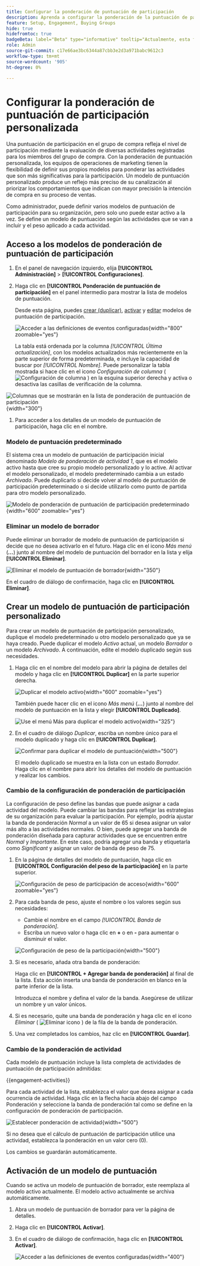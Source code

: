 ```yaml
---
title: Configurar la ponderación de puntuación de participación
description: Aprenda a configurar la ponderación de la puntuación de participación personalizada para reflejar la lógica de puntuación que se ajusta a sus estrategias empresariales.
feature: Setup, Engagement, Buying Groups
hide: true
hidefromtoc: true
badgeBeta: label="Beta" type="informative" tooltip="Actualmente, esta función está en versión beta limitada"
role: Admin
source-git-commit: c17e66ae3bc6344a87cbb3e2d3a971babc9612c3
workflow-type: tm+mt
source-wordcount: '905'
ht-degree: 0%

---
```


# Configurar la ponderación de puntuación de participación personalizada

Una puntuación de participación en el grupo de compra refleja el nivel de participación mediante la evaluación de diversas actividades registradas para los miembros del grupo de compra. Con la ponderación de puntuación personalizada, los equipos de operaciones de marketing tienen la flexibilidad de definir sus propios modelos para ponderar las actividades que son más significativas para la participación. Un modelo de puntuación personalizado produce un reflejo más preciso de su canalización al priorizar los comportamientos que indican con mayor precisión la intención de compra en su proceso de ventas.

Como administrador, puede definir varios modelos de puntuación de participación para su organización, pero solo uno puede estar activo a la vez. Se define un modelo de puntuación según las actividades que se van a incluir y el peso aplicado a cada actividad.

## Acceso a los modelos de ponderación de puntuación de participación

1. En el panel de navegación izquierdo, elija **[!UICONTROL Administración]** > **[!UICONTROL Configuraciones]**.

1. Haga clic en **[!UICONTROL Ponderación de puntuación de participación]** en el panel intermedio para mostrar la lista de modelos de puntuación.

   Desde esta página, puedes [crear (duplicar)](#create-an-engagement-score-model), [activar](#activate-a-score-model) y [editar](#change-the-engagement-weighting-settings) modelos de puntuación de participación.

   ![Acceder a las definiciones de eventos configuradas](./assets/configuration-engagement-scoring-list.png){width="800" zoomable="yes"}

   La tabla está ordenada por la columna _[!UICONTROL Última actualización]_, con los modelos actualizados más recientemente en la parte superior de forma predeterminada, e incluye la capacidad de buscar por _[!UICONTROL Nombre]_. Puede personalizar la tabla mostrada si hace clic en el icono _Configuración de columna_ ( ![Configuración de columna](../assets/do-not-localize/icon-column-settings.svg) ) en la esquina superior derecha y activa o desactiva las casillas de verificación de la columna.

![Columnas que se mostrarán en la lista de ponderación de puntuación de participación](./assets/configuration-engagement-scoring-list-columns.png){width="300"}

1. Para acceder a los detalles de un modelo de puntuación de participación, haga clic en el nombre.

### Modelo de puntuación predeterminado

El sistema crea un modelo de puntuación de participación inicial denominado _Modelo de ponderación de actividad 1_, que es el modelo activo hasta que cree su propio modelo personalizado y lo active. Al activar el modelo personalizado, el modelo predeterminado cambia a un estado _Archivado_. Puede duplicarlo si decide volver al modelo de puntuación de participación predeterminado o si decide utilizarlo como punto de partida para otro modelo personalizado.

![Modelo de ponderación de puntuación de participación predeterminado](./assets/configuration-engagement-scoring-model-default.png){width="600" zoomable="yes"}

### Eliminar un modelo de borrador

Puede eliminar un borrador de modelo de puntuación de participación si decide que no desea activarlo en el futuro. Haga clic en el icono _Más menú_ (***...***) junto al nombre del modelo de puntuación del borrador en la lista y elija **[!UICONTROL Eliminar]**.

![Eliminar el modelo de puntuación de borrador](./assets/configuration-engagement-scoring-model-more-delete.png){width="350"}

En el cuadro de diálogo de confirmación, haga clic en **[!UICONTROL Eliminar]**.

## Crear un modelo de puntuación de participación personalizado

Para crear un modelo de puntuación de participación personalizado, duplique el modelo predeterminado u otro modelo personalizado que ya se haya creado. Puede duplicar el modelo _Activo_ actual, un modelo _Borrador_ o un modelo _Archivado_. A continuación, edite el modelo duplicado según sus necesidades.

1. Haga clic en el nombre del modelo para abrir la página de detalles del modelo y haga clic en **[!UICONTROL Duplicar]** en la parte superior derecha.

   ![Duplicar el modelo activo](./assets/configuration-engagement-scoring-model-duplicate.png){width="600" zoomable="yes"}

   También puede hacer clic en el icono _Más menú_ (***...***) junto al nombre del modelo de puntuación en la lista y elegir **[!UICONTROL Duplicado]**.

   ![Use el menú Más para duplicar el modelo activo](./assets/configuration-engagement-scoring-model-more-duplicate.png){width="325"}

1. En el cuadro de diálogo _Duplicar_, escriba un nombre único para el modelo duplicado y haga clic en **[!UICONTROL Duplicar]**.

   ![Confirmar para duplicar el modelo de puntuación](./assets/configuration-engagement-scoring-model-duplicate-dialog.png){width="500"}

   El modelo duplicado se muestra en la lista con un estado _Borrador_. Haga clic en el nombre para abrir los detalles del modelo de puntuación y realizar los cambios.

### Cambio de la configuración de ponderación de participación

La configuración de peso define las bandas que puede asignar a cada actividad del modelo. Puede cambiar las bandas para reflejar las estrategias de su organización para evaluar la participación. Por ejemplo, podría ajustar la banda de ponderación _Normal_ a un valor de 65 si desea asignar un valor más alto a las actividades normales. O bien, puede agregar una banda de ponderación diseñada para capturar actividades que se encuentren entre _Normal_ y _Importante_. En este caso, podría agregar una banda y etiquetarla como _Significant_ y asignar un valor de banda de peso de 75.

1. En la página de detalles del modelo de puntuación, haga clic en **[!UICONTROL Configuración del peso de la participación]** en la parte superior.

   ![Configuración de peso de participación de acceso](./assets/configuration-engagement-scoring-model-weight-settings-button.png){width="600" zoomable="yes"}

1. Para cada banda de peso, ajuste el nombre o los valores según sus necesidades:

   * Cambie el nombre en el campo _[!UICONTROL Banda de ponderación]_.
   * Escriba un nuevo valor o haga clic en **+** o en **-** para aumentar o disminuir el valor.

   ![Configuración de peso de la participación](./assets/configuration-engagement-scoring-model-weight-settings.png){width="500"}

1. Si es necesario, añada otra banda de ponderación:

   Haga clic en **[!UICONTROL + Agregar banda de ponderación]** al final de la lista. Esta acción inserta una banda de ponderación en blanco en la parte inferior de la lista.

   Introduzca el nombre y defina el valor de la banda. Asegúrese de utilizar un nombre y un valor únicos.

1. Si es necesario, quite una banda de ponderación y haga clic en el icono _Eliminar_ ( ![Eliminar icono](../assets/do-not-localize/icon-delete-outline.svg) ) de la fila de la banda de ponderación.

1. Una vez completados los cambios, haz clic en **[!UICONTROL Guardar]**.

### Cambio de la ponderación de actividad

Cada modelo de puntuación incluye la lista completa de actividades de puntuación de participación admitidas:

{{engagement-activities}}

Para cada actividad de la lista, establezca el valor que desea asignar a cada ocurrencia de actividad. Haga clic en la flecha hacia abajo del campo Ponderación y seleccione la banda de ponderación tal como se define en la configuración de ponderación de participación.

![Establecer ponderación de actividad](./assets/configuration-engagement-scoring-model-set-activity-weighting.png){width="500"}

Si no desea que el cálculo de puntuación de participación utilice una actividad, establezca la ponderación en un valor cero (0).

Los cambios se guardarán automáticamente.

## Activación de un modelo de puntuación

Cuando se activa un modelo de puntuación de borrador, este reemplaza al modelo activo actualmente. El modelo activo actualmente se archiva automáticamente.

1. Abra un modelo de puntuación de borrador para ver la página de detalles.

1. Haga clic en **[!UICONTROL Activar]**.

1. En el cuadro de diálogo de confirmación, haga clic en **[!UICONTROL Activar]**.

   ![Acceder a las definiciones de eventos configuradas](./assets/configuration-engagement-scoring-activate-dialog.png){width="400"}
